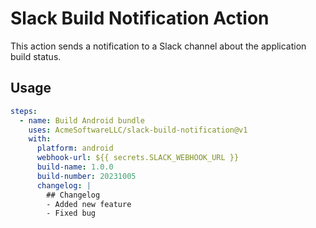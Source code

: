 # Slack Build Notification Action

This action sends a notification to a Slack channel about the application build status.

## Usage

```yaml
steps:
  - name: Build Android bundle
    uses: AcmeSoftwareLLC/slack-build-notification@v1
    with:
      platform: android
      webhook-url: ${{ secrets.SLACK_WEBHOOK_URL }}
      build-name: 1.0.0
      build-number: 20231005
      changelog: |
        ## Changelog
        - Added new feature
        - Fixed bug
```
